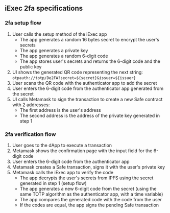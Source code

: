 ## iExec 2fa specifications

### 2fa setup flow

1. User calls the setup method of the iExec app
   - The app generates a random 16 bytes secret to encrypt the user's secrets
   - The app generates a private key
   - The app generates a random 6-digit code
   - The app stores user's secrets and returns the 6-digit code and the public key
2. UI shows the generated QR code representing the next string: `otpauth://totp/De2FA?secret=${secret}&issuer=${issuer}`
3. User scans the QR code with the authenticator app to add the secret
4. User enters the 6-digit code from the authenticator app generated from the secret
5. UI calls Metamask to sign the transaction to create a new Safe contract with 2 addresses:
   - The first address is the user's address
   - The second address is the address of the private key generated in step 1


### 2fa verification flow
1. User goes to the dApp to execute a transaction
2. Metamask shows the confirmation page with the input field for the 6-digit code
3. User enters the 6-digit code from the authenticator app
4. Metamask creates a Safe transaction, signs it with the user's private key
5. Metamask calls the iExec app to verify the code
   - The app decrypts the user's secrets from IPFS using the secret generated in step 1 (setup flow)
   - The app generates a new 6-digit code from the secret (using the same TOTP algorithm as the authenticator app, with a time variable)
   - The app compares the generated code with the code from the user
   - If the codes are equal, the app signs the pending Safe transaction
